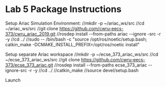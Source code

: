 # Lab 5 Package Instructions

Setup Ariac Simulation Environment:
//mkdir -p ~/ariac_ws/src
//cd ~/ariac_ws/src
//git clone https://github.com/cwru-eecs-373/cwru_ariac_2019.git
//rosdep install --from-paths ariac --ignore -src -r -y
//cd ../
//sudo -- /bin/bash -c "source /opt/ros/noetic/setup.bash; catkin_make -DCMAKE_INSTALL_PREFIX=/opt/ros/noetic install"

Setup separate Ariac workspace
//mkdir -p ~/ecse_373_ariac_ws/src
//cd ~/ecse_373_ariac_ws/src
//git clone https://github.com/cwru-eecs-373/ecse_373_ariac.git
//rosdep install --from-paths ecse_373_ariac --ignore-src -r -y
//cd ../
//catkin_make
//source devel/setup.bash

Launch
